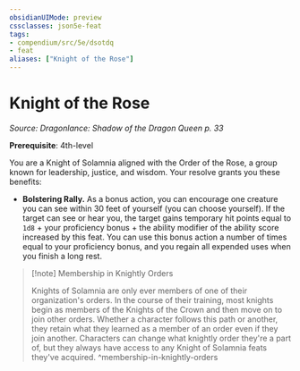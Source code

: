 ```yaml
---
obsidianUIMode: preview
cssclasses: json5e-feat
tags:
- compendium/src/5e/dsotdq
- feat
aliases: ["Knight of the Rose"]
---
```

# Knight of the Rose
*Source: Dragonlance: Shadow of the Dragon Queen p. 33*  

**Prerequisite**: 4th-level

You are a Knight of Solamnia aligned with the Order of the Rose, a group known for leadership, justice, and wisdom. Your resolve grants you these benefits:

- **Bolstering Rally.** As a bonus action, you can encourage one creature you can see within 30 feet of yourself (you can choose yourself). If the target can see or hear you, the target gains temporary hit points equal to `1d8` + your proficiency bonus + the ability modifier of the ability score increased by this feat. You can use this bonus action a number of times equal to your proficiency bonus, and you regain all expended uses when you finish a long rest.  

> [!note] Membership in Knightly Orders
> 
> Knights of Solamnia are only ever members of one of their organization's orders. In the course of their training, most knights begin as members of the Knights of the Crown and then move on to join other orders. Whether a character follows this path or another, they retain what they learned as a member of an order even if they join another. Characters can change what knightly order they're a part of, but they always have access to any Knight of Solamnia feats they've acquired.
^membership-in-knightly-orders